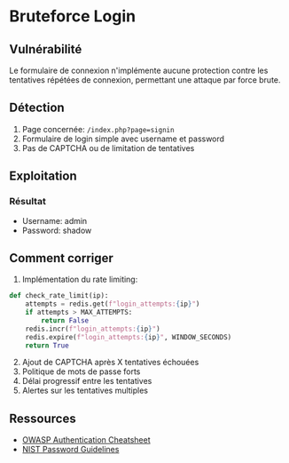 # Bruteforce Login

## Vulnérabilité
Le formulaire de connexion n'implémente aucune protection contre les tentatives répétées de connexion, permettant une attaque par force brute.

## Détection
1. Page concernée: `/index.php?page=signin`
2. Formulaire de login simple avec username et password
3. Pas de CAPTCHA ou de limitation de tentatives

## Exploitation

### Résultat
- Username: admin
- Password: shadow

## Comment corriger
1. Implémentation du rate limiting:
```python
def check_rate_limit(ip):
    attempts = redis.get(f"login_attempts:{ip}")
    if attempts > MAX_ATTEMPTS:
        return False
    redis.incr(f"login_attempts:{ip}")
    redis.expire(f"login_attempts:{ip}", WINDOW_SECONDS)
    return True
```

2. Ajout de CAPTCHA après X tentatives échouées
3. Politique de mots de passe forts
4. Délai progressif entre les tentatives
5. Alertes sur les tentatives multiples

## Ressources
- [OWASP Authentication Cheatsheet](https://cheatsheetseries.owasp.org/cheatsheets/Authentication_Cheat_Sheet.html)
- [NIST Password Guidelines](https://pages.nist.gov/800-63-3/sp800-63b.html)